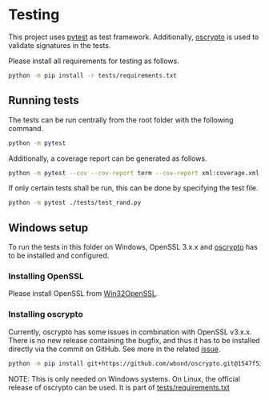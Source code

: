 # Testing

This project uses [pytest](https://pytest.org) as test framework. Additionally, [oscrypto](https://pypi.org/project/oscrypto/) is used to validate signatures in the tests.

Please install all requirements for testing as follows.

```bash
python -m pip install -r tests/requirements.txt
```

## Running tests

The tests can be run centrally from the root folder with the following command.
```bash
python -m pytest
```

Additionally, a coverage report can be generated as follows.
```bash
python -m pytest --cov --cov-report term --cov-report xml:coverage.xml
```


If only certain tests shall be run, this can be done by specifying the test file.
```bash
python -m pytest ./tests/test_rand.py
```

## Windows setup

To run the tests in this folder on Windows, OpenSSL 3.x.x and [oscrypto](https://github.com/wbond/oscrypto) has to be installed and configured.

### Installing OpenSSL

Please install OpenSSL from [Win32OpenSSL](https://slproweb.com/products/Win32OpenSSL.html).

### Installing oscrypto

Currently, oscrypto has some issues in combination with OpenSSL v3.x.x. There is no new release containing the bugfix, and thus it has to be installed directly via the commit on GitHub. See more in the related [issue](https://github.com/wbond/oscrypto/issues/78).

```bash
python -m pip install git+https://github.com/wbond/oscrypto.git@1547f535001ba568b239b8797465536759c742a3
```
NOTE: This is only needed on Windows systems. On Linux, the official release of oscrypto can be used. It is part of [tests/requirements.txt](requirements.txt)
